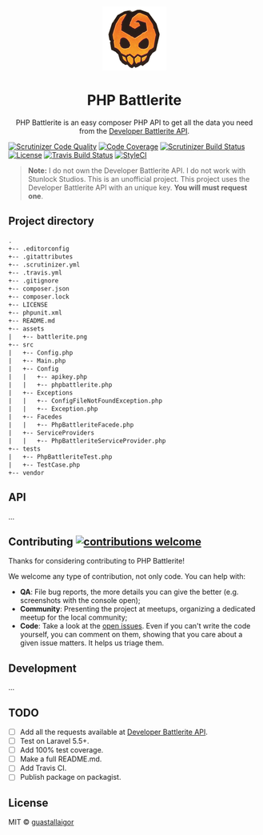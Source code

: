 <div align="center">
    <img src="src/assets/battlerite.png" width="128px">
    <h1>PHP Battlerite</h1>
</div>

<p align="center">
    PHP Battlerite is an easy composer PHP API to get all the data you need from the <a href="https://developer.battlerite.com">Developer Battlerite API</a>.
</p>

[![Scrutinizer Code Quality](https://scrutinizer-ci.com/g/guastallaigor/php-battlerite/badges/quality-score.png?b=master)](https://scrutinizer-ci.com/g/guastallaigor/php-battlerite/?branch=master)
[![Code Coverage](https://scrutinizer-ci.com/g/guastallaigor/php-battlerite/badges/coverage.png?b=master)](https://scrutinizer-ci.com/g/guastallaigor/php-battlerite/?branch=master)
[![Scrutinizer Build Status](https://scrutinizer-ci.com/g/guastallaigor/php-battlerite/badges/build.png?b=master)](https://scrutinizer-ci.com/g/guastallaigor/php-battlerite/build-status/master)
[![License](https://img.shields.io/badge/license-MIT-blue.svg)](https://github.com/guastallaigor/php-battlerite/blob/master/LICENSE)
[![Travis Build Status](https://travis-ci.org/guastallaigor/php-battlerite.svg?branch=master)](https://travis-ci.org/guastallaigor/php-battlerite)
[![StyleCI](https://styleci.io/repos/131532837/shield?branch=master)](https://styleci.io/repos/131532837)

> **Note:** I do not own the Developer Battlerite API.
> I do not work with Stunlock Studios.
> This is an unofficial project.
> This project uses the Developer Battlerite API with an unique key. **You will must request one**.

## Project directory

```
.
+-- .editorconfig
+-- .gitattributes
+-- .scrutinizer.yml
+-- .travis.yml
+-- .gitignore
+-- composer.json
+-- composer.lock
+-- LICENSE
+-- phpunit.xml
+-- README.md
+-- assets
|   +-- battlerite.png
+-- src
|   +-- Config.php
|   +-- Main.php
|   +-- Config
|   |   +-- apikey.php
|   |   +-- phpbattlerite.php
|   +-- Exceptions
|   |   +-- ConfigFileNotFoundException.php
|   |   +-- Exception.php
|   +-- Facedes
|   |   +-- PhpBattleriteFacede.php
|   +-- ServiceProviders
|   |   +-- PhpBattleriteServiceProvider.php
+-- tests
|   +-- PhpBattleriteTest.php
|   +-- TestCase.php
+-- vendor
```

## API

...

## Contributing [![contributions welcome](https://img.shields.io/badge/contributions-welcome-brightgreen.svg?style=flat)](https://github.com/dwyl/esta/issues)

Thanks for considering contributing to PHP Battlerite!

We welcome any type of contribution, not only code. You can help with:
- **QA**: File bug reports, the more details you can give the better (e.g. screenshots with the console open);
- **Community**: Presenting the project at meetups, organizing a dedicated meetup for the local community;
- **Code**: Take a look at the [open issues](https://github.com/guastallaigor/php-battlerite/issues). Even if you can't write the code yourself, you can comment on them, showing that you care about a given issue matters. It helps us triage them.

## Development

...

## TODO

* [ ] Add all the requests available at [Developer Battlerite API](https://developer.battlerite.com).
* [ ] Test on Laravel 5.5+.
* [ ] Add 100% test coverage.
* [ ] Make a full README.md.
* [ ] Add Travis CI.
* [ ] Publish package on packagist.

## License

MIT © [guastallaigor](https://github.com/guastallaigor/php-battlerite)
